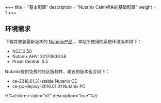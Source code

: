 +++
title = "基本配置"
description = "Nutanix Calm相关的基础配置"
weight = 1
+++

## 环境需求

下载并安装最新版本的 [Nutanix产品](https://portal.nutanix.com) 。本站所使用的系统环境版本如下：

* NCC:3.50
* Nutanix AHV: 20170830.58
* Prism Central: 5.5

Nutanix提供免费的社区版软件，建议的版本组合如下：

* ce-2018.01.31-stable Nutanix CE
* ce-pc-deploy-2018.01.31 Nutanix PC

{{%children style="h2" description="true"%}}


